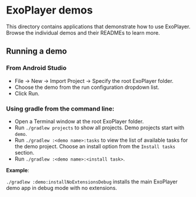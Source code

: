 # ExoPlayer demos #

This directory contains applications that demonstrate how to use ExoPlayer.
Browse the individual demos and their READMEs to learn more.

## Running a demo ##

### From Android Studio ###

* File -> New -> Import Project -> Specify the root ExoPlayer folder.
* Choose the demo from the run configuration dropdown list.
* Click Run.

### Using gradle from the command line: ###

* Open a Terminal window at the root ExoPlayer folder.
* Run `./gradlew projects` to show all projects. Demo projects start with `demo`.
* Run `./gradlew :<demo name>:tasks` to view the list of available tasks for
the demo project. Choose an install option from the `Install tasks` section.
* Run `./gradlew :<demo name>:<install task>`.

**Example**:

`./gradlew :demo:installNoExtensionsDebug` installs the main ExoPlayer demo app
 in debug mode with no extensions.

